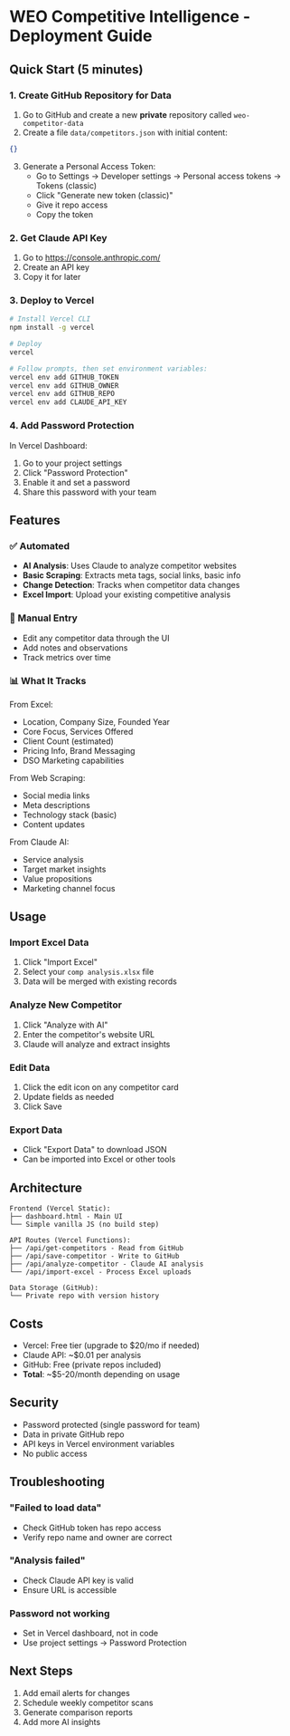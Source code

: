 # WEO Competitive Intelligence - Deployment Guide

## Quick Start (5 minutes)

### 1. Create GitHub Repository for Data
1. Go to GitHub and create a new **private** repository called `weo-competitor-data`
2. Create a file `data/competitors.json` with initial content:
```json
{}
```
3. Generate a Personal Access Token:
   - Go to Settings → Developer settings → Personal access tokens → Tokens (classic)
   - Click "Generate new token (classic)"
   - Give it repo access
   - Copy the token

### 2. Get Claude API Key
1. Go to https://console.anthropic.com/
2. Create an API key
3. Copy it for later

### 3. Deploy to Vercel
```bash
# Install Vercel CLI
npm install -g vercel

# Deploy
vercel

# Follow prompts, then set environment variables:
vercel env add GITHUB_TOKEN
vercel env add GITHUB_OWNER
vercel env add GITHUB_REPO
vercel env add CLAUDE_API_KEY
```

### 4. Add Password Protection
In Vercel Dashboard:
1. Go to your project settings
2. Click "Password Protection"
3. Enable it and set a password
4. Share this password with your team

## Features

### ✅ Automated
- **AI Analysis**: Uses Claude to analyze competitor websites
- **Basic Scraping**: Extracts meta tags, social links, basic info
- **Change Detection**: Tracks when competitor data changes
- **Excel Import**: Upload your existing competitive analysis

### 📝 Manual Entry
- Edit any competitor data through the UI
- Add notes and observations
- Track metrics over time

### 📊 What It Tracks
From Excel:
- Location, Company Size, Founded Year
- Core Focus, Services Offered
- Client Count (estimated)
- Pricing Info, Brand Messaging
- DSO Marketing capabilities

From Web Scraping:
- Social media links
- Meta descriptions
- Technology stack (basic)
- Content updates

From Claude AI:
- Service analysis
- Target market insights
- Value propositions
- Marketing channel focus

## Usage

### Import Excel Data
1. Click "Import Excel"
2. Select your `comp analysis.xlsx` file
3. Data will be merged with existing records

### Analyze New Competitor
1. Click "Analyze with AI"
2. Enter the competitor's website URL
3. Claude will analyze and extract insights

### Edit Data
1. Click the edit icon on any competitor card
2. Update fields as needed
3. Click Save

### Export Data
- Click "Export Data" to download JSON
- Can be imported into Excel or other tools

## Architecture

```
Frontend (Vercel Static):
├── dashboard.html - Main UI
└── Simple vanilla JS (no build step)

API Routes (Vercel Functions):
├── /api/get-competitors - Read from GitHub
├── /api/save-competitor - Write to GitHub  
├── /api/analyze-competitor - Claude AI analysis
└── /api/import-excel - Process Excel uploads

Data Storage (GitHub):
└── Private repo with version history
```

## Costs
- Vercel: Free tier (upgrade to $20/mo if needed)
- Claude API: ~$0.01 per analysis
- GitHub: Free (private repos included)
- **Total**: ~$5-20/month depending on usage

## Security
- Password protected (single password for team)
- Data in private GitHub repo
- API keys in Vercel environment variables
- No public access

## Troubleshooting

### "Failed to load data"
- Check GitHub token has repo access
- Verify repo name and owner are correct

### "Analysis failed"
- Check Claude API key is valid
- Ensure URL is accessible

### Password not working
- Set in Vercel dashboard, not in code
- Use project settings → Password Protection

## Next Steps
1. Add email alerts for changes
2. Schedule weekly competitor scans
3. Generate comparison reports
4. Add more AI insights